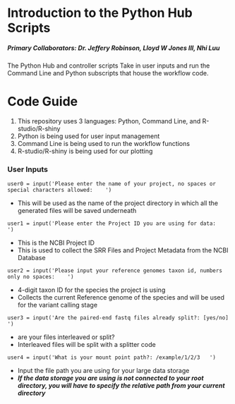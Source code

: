 # Introduction to the Python Hub Scripts
##### Primary Collaborators: Dr. Jeffery Robinson, Lloyd W Jones III, Nhi Luu 
The Python Hub and controller scripts Take in user inputs and run the Command Line and Python subscripts that house the workflow code.   
# Code Guide
1. This repository uses 3 languages: Python, Command Line, and R-studio/R-shiny
2. Python is being used for user input management 
3. Command Line is being used to run the workflow functions
4. R-studio/R-shiny is being used for our plotting
### User Inputs 
```
user0 = input('Please enter the name of your project, no spaces or special characters allowed:    ')
```
- This will be used as the name of the project directory in which all the generated files will be saved underneath
```
user1 = input('Please enter the Project ID you are using for data:    ')
```
- This is the NCBI Project ID
- This is used to collect the SRR Files and Project Metadata from the NCBI Database
```
user2 = input('Please input your reference genomes taxon id, numbers only no spaces:    ')
```
- 4-digit taxon ID for the species the project is using
- Collects the current Reference genome of the species and will be used for the variant calling stage 
```
user3 = input('Are the paired-end fastq files already split?: [yes/no]   ')
```
- are your files interleaved or split?
- Interleaved files will be split with a splitter code 
```
user4 = input('What is your mount point path?: /example/1/2/3   ')
```
- Input the file path you are using for your large data storage
- ***If the data storage you are using is not connected to your root directory, you will have to specify the relative path from your current directory***
